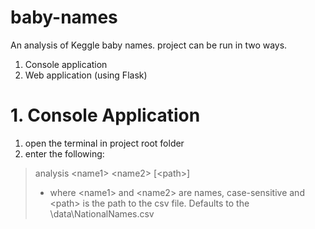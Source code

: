 # baby-names
An analysis of Keggle baby names. project can be run in two ways.
1. Console application
2. Web application (using Flask)
# 1. Console Application
1. open the terminal in project root folder
2. enter the following:
> analysis \<name1\> \<name2\> \[\<path\>\]
> * where \<name1\> and \<name2\> are names, case-sensitive and \<path\> is the path to the csv file. Defaults to the \data\NationalNames.csv


